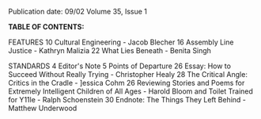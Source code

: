 Publication date: 09/02
Volume 35, Issue 1

**TABLE OF CONTENTS:**


FEATURES 
10 Cultural Engineering - Jacob Blecher 
16 Assembly Line Justice - Kathryn Malizia 
22 What Lies Beneath - Benita Singh 

STANDARDS 
4 Editor's Note 
5 Points of Departure 
26 Essay: How to Succeed Without Really Trying - Christopher Healy
28 The Critical Angle: Critics in the Cradle - ]essica Cohm
26 Reviewing Stories and Poems for Extremely Intelligent Children of All Ages - Harold Bloom and Toilet Trained for Y11le - Ralph Schoenstein
30 Endnote: The Things They Left Behind - Matthew Underwood

